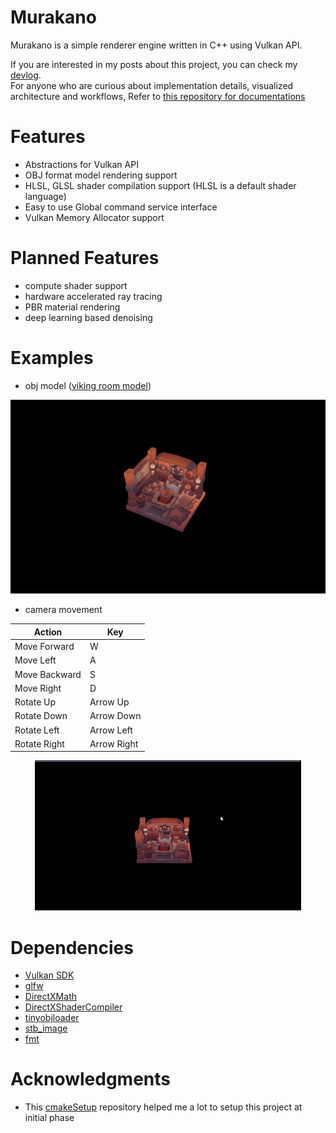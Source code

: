 # Murakano

Murakano is a simple renderer engine written in C++ using Vulkan API.

If you are interested in my posts about this project, you can check my [devlog](https://github.com/codernineteen/project-2024/tree/main/project-2024/renderer-dev/devlog).<br>
For anyone who are curious about implementation details, visualized architecture and workflows, Refer to [this repository for documentations](https://github.com/codernineteen/project-2024/tree/main/project-2024/renderer-dev/implementation)

# Features

- Abstractions for Vulkan API
- OBJ format model rendering support
- HLSL, GLSL shader compilation support (HLSL is a default shader language)
- Easy to use Global command service interface
- Vulkan Memory Allocator support

# Planned Features

- compute shader support
- hardware accelerated ray tracing
- PBR material rendering
- deep learning based denoising

# Examples

- obj model ([viking room model](https://sketchfab.com/3d-models/viking-room-a49f1b8e4f5c4ecf9e1fe7d81915ad38))
<p align="center">
<img src="docs/images/render-obj.png" alt="image of rendered viking room"/>
</p>

- camera movement

| Action          | Key            |
|---|---|
| Move Forward    | W              |
| Move Left       | A              |
| Move Backward   | S              |
| Move Right      | D              |
| Rotate Up       | Arrow Up       |
| Rotate Down     | Arrow Down     |
| Rotate Left     | Arrow Left     |
| Rotate Right    | Arrow Right    |

<p align="center">
<img src="docs/images/camera-moving.gif" alt="move camera perspective" />
</p>


# Dependencies

- [Vulkan SDK](https://vulkan.lunarg.com/sdk/home)
- [glfw](https://github.com/glfw/glfw/tree/3.3-stable)
- [DirectXMath](https://github.com/microsoft/DirectXMath)
- [DirectXShaderCompiler](https://github.com/microsoft/DirectXMath)
- [tinyobjloader](https://github.com/tinyobjloader/tinyobjloader)
- [stb_image](https://github.com/nothings/stb)
- [fmt](https://github.com/fmtlib/fmt)

# Acknowledgments

- This [cmakeSetup](https://github.com/meemknight/cmakeSetup) repository helped me a lot to setup this project at initial phase